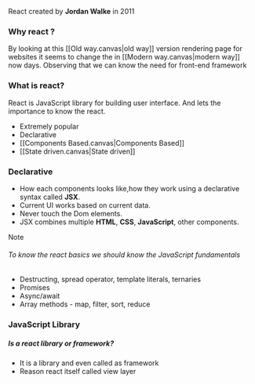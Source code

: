 React created by **Jordan Walke** in 2011

### Why react ?
By looking at this [[Old way.canvas|old way]] version rendering page for websites it seems to change the in [[Modern way.canvas|modern way]] now days. Observing that we can know the need for front-end framework

### What is react?
React is JavaScript library for building user interface. And lets the importance to know the react.
- Extremely popular
- Declarative
- [[Components Based.canvas|Components Based]]
- [[State driven.canvas|State driven]]
### Declarative 
- How each components looks like,how they work using a declarative syntax called **JSX**. 
- Current UI works based on current data.
- Never touch the Dom elements.
- JSX combines multiple **HTML**, **CSS**, **JavaScript**, other components.

> [!NOTE]
> ###### To know the react basics we should know the JavaScript fundamentals
> - Destructing, spread operator, template literals, ternaries
> - Promises
> - Async/await
> - Array methods - map, filter, sort, reduce

### JavaScript Library
#####   Is a react library or framework?
   - It is a library and even called as framework
   - Reason react itself called view layer